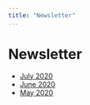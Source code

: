 ```yaml
---
title: "Newsletter"
...
```


# Newsletter
- [July 2020](newsletter/2020-07.html)
- [June 2020](newsletter/2020-06.html)
- [May 2020](newsletter/2020-05.html)
